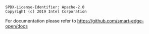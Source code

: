 ```text
SPDX-License-Identifier: Apache-2.0
Copyright (c) 2019 Intel Corporation
```

For documentation please refer to https://github.com/smart-edge-open/docs
